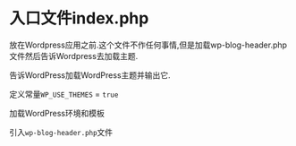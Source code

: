 # 入口文件index.php 

放在Wordpress应用之前.这个文件不作任何事情,但是加载wp-blog-header.php文件然后告诉Wordpress去加载主题.

告诉WordPress加载WordPress主题并输出它.  

定义常量`WP_USE_THEMES` = `true`  

加载WordPress环境和模板  

引入`wp-blog-header.php`文件  
